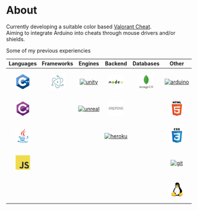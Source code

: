 <h1> About <img src="https://komarev.com/ghpvc/?username=dgrfps&label=Profile%20views&color=0e75b6&style=flat" alt="" /> </h1>

Currently developing a suitable color based [Valorant Cheat](https://github.com/dgrfps/valorant).  
Aiming to integrate Arduino into cheats through mouse drivers and/or shields.  

Some of my previous experiencies

| Languages 	| Frameworks 	| Engines 	| Backend 	| Databases 	| Other 	|
|---	|---	|---	|---	|---	|---	|
| <p align="center"> <a align="center" href="https://www.w3schools.com/cpp/" target="_blank" rel="noreferrer">     <img align="center" src="https://raw.githubusercontent.com/devicons/devicon/master/icons/cplusplus/cplusplus-original.svg" alt="cplusplus" width="40" height="40" /> </a></p> 	| <p align="center"> <a align="center" href="https://www.electronjs.org" target="_blank" rel="noreferrer">     <img align="center" src="https://raw.githubusercontent.com/devicons/devicon/master/icons/electron/electron-original.svg" alt="electron" width="40" height="40" />   </a></p>      	| <p align="center"> <a align="center" href="https://unity.com/" target="_blank" rel="noreferrer">     <img align="center" src="https://www.vectorlogo.zone/logos/unity3d/unity3d-icon.svg" alt="unity" width="40" height="40" />   </a></p> 	| <p align="center"> <a align="center" href="https://nodejs.org" target="_blank" rel="noreferrer">     <img align="center" src="https://raw.githubusercontent.com/devicons/devicon/master/icons/nodejs/nodejs-original-wordmark.svg" alt="nodejs" width="40" height="40" />   </a></p> 	| <p align="center"> <a align="center" href="https://www.mongodb.com/" target="_blank" rel="noreferrer">     <img align="center" src="https://raw.githubusercontent.com/devicons/devicon/master/icons/mongodb/mongodb-original-wordmark.svg" alt="mongodb" width="40" height="40" />   </a></p> 	| <p align="center"> <a align="center" href="https://www.arduino.cc/" target="_blank" rel="noreferrer">     <img align="center" src="https://cdn.worldvectorlogo.com/logos/arduino-1.svg" alt="arduino" width="40" height="40" />   </a></p> 	|
| <p align="center"> <a align="center" href="https://www.w3schools.com/cs/" target="_blank" rel="noreferrer">     <img align="center" src="https://raw.githubusercontent.com/devicons/devicon/master/icons/csharp/csharp-original.svg" alt="csharp" width="40" height="40" />   </a></p> 	|  	| <p align="center"> <a align="center" href="https://unrealengine.com/" target="_blank" rel="noreferrer">     <img align="center" src="https://raw.githubusercontent.com/kenangundogan/fontisto/036b7eca71aab1bef8e6a0518f7329f13ed62f6b/icons/svg/brand/unreal-engine.svg" alt="unreal" width="40" height="40" />   </a></p> 	| <p align="center"> <a align="center" href="https://expressjs.com" target="_blank" rel="noreferrer">     <img align="center" src="https://raw.githubusercontent.com/devicons/devicon/master/icons/express/express-original-wordmark.svg" alt="express" width="40" height="40"/>   </a></p> 	|  	| <p align="center"> <a align="center" href="https://www.w3.org/html/" target="_blank" rel="noreferrer">     <img align="center" src="https://raw.githubusercontent.com/devicons/devicon/master/icons/html5/html5-original-wordmark.svg" alt="html5" width="40" height="40" />   </a></p> 	|
| <p align="center"> <a align="center" href="https://www.java.com" target="_blank" rel="noreferrer">     <img align="center" src="https://raw.githubusercontent.com/devicons/devicon/master/icons/java/java-original.svg" alt="java" width="40" height="40" />   </a></p> 	|  	|  	| <p align="center"> <a align="center" href="https://heroku.com" target="_blank" rel="noreferrer">     <img align="center" src="https://www.vectorlogo.zone/logos/heroku/heroku-icon.svg" alt="heroku" width="40" height="40" />   </a></p> 	|  	| <p align="center"> <a align="center" href="https://www.w3schools.com/css/" target="_blank" rel="noreferrer">     <img align="center" src="https://raw.githubusercontent.com/devicons/devicon/master/icons/css3/css3-original-wordmark.svg" alt="css3" width="40" height="40" />   </a></p> 	|
| <p align="center"> <a align="center" href="https://developer.mozilla.org/en-US/docs/Web/JavaScript" target="_blank" rel="noreferrer">     <img align="center" src="https://raw.githubusercontent.com/devicons/devicon/master/icons/javascript/javascript-original.svg" alt="javascript" width="40" height="40" />  </a></p> 	|  	|  	|  	|  	| <p align="center"> <a align="center" href="https://git-scm.com/" target="_blank" rel="noreferrer">     <img align="center" src="https://www.vectorlogo.zone/logos/git-scm/git-scm-icon.svg" alt="git" width="40" height="40" />   </a></p> 	|
|  	|  	|  	|  	|  	| <p align="center"> <a align="center" href="https://www.linux.org/" target="_blank" rel="noreferrer">     <img align="center" src="https://raw.githubusercontent.com/devicons/devicon/master/icons/linux/linux-original.svg" alt="linux" width="40" height="40" />   </a></p> 	|
